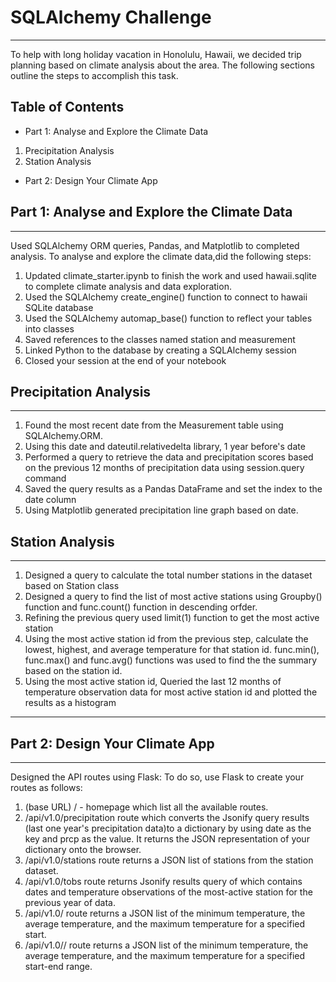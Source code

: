 # SQLAlchemy Challenge

----
 To help with long holiday vacation in Honolulu, Hawaii, we decided trip planning based on climate analysis about the area. The following sections outline the steps to accomplish this task.

## Table of Contents

- Part 1: Analyse and Explore the Climate Data
1. Precipitation Analysis
1. Station Analysis
- Part 2: Design Your Climate App

## Part 1: Analyse and Explore the Climate Data
--------------------------------------------------------------------------------------------
Used SQLAlchemy ORM queries, Pandas, and Matplotlib to completed analysis. To analyse and explore the climate data,did the following steps:
1. Updated climate_starter.ipynb to finish the work and used hawaii.sqlite to complete climate analysis and data exploration.
1. Used the SQLAlchemy create_engine() function to connect to hawaii SQLite database
1. Used the SQLAlchemy automap_base() function to reflect your tables into classes
1. Saved references to the classes named station and measurement 
1. Linked Python to the database by creating a SQLAlchemy session 
1. Closed your session at the end of your notebook 

## Precipitation Analysis
----
1. Found the most recent date from the Measurement table using SQLAlchemy.ORM.
1. Using this date and dateutil.relativedelta library, 1 year before's date 
1. Performed a query to retrieve the data and precipitation scores based on the previous 12 months of precipitation data using session.query command
1. Saved the query results as a Pandas DataFrame and set the index to the date column
1. Using Matplotlib generated precipitation line graph based on date.

## Station Analysis
----
1. Designed a query to calculate the total number stations in the dataset based on Station class
1. Designed a query to find the list of most active stations using Groupby() function and func.count() function in descending orfder. 
1. Refining the previous query used limit(1) function to get the most active station
1. Using the most active station id from the previous step, calculate the lowest, highest, and average temperature for that station id. func.min(), func.max() and func.avg() functions was used to find the the summary based on the station id.  
1. Using the most active station id, Queried the last 12 months of temperature observation data for most active station id and plotted the results as a histogram

----
## Part 2: Design Your Climate App
--------------------------------------------------------------------------------------------
Designed the API routes using Flask:
To do so, use Flask to create your routes as follows:

1. (base URL) / - homepage which list all the available routes.
1. /api/v1.0/precipitation route which converts the Jsonify query results (last one year's precipitation data)to a dictionary by using date as the key and prcp as the value. 
It returns the JSON representation of your dictionary onto the browser.
1. /api/v1.0/stations route returns a JSON list of stations from the station dataset.
1. /api/v1.0/tobs route returns Jsonify results query of which contains dates and temperature observations of the most-active station for the previous year of data.
1. /api/v1.0/<start> route returns a JSON list of the minimum temperature, the average temperature, and the maximum temperature for a specified start.
1. /api/v1.0/<start>/<end> route returns a JSON list of the minimum temperature, the average temperature, and the maximum temperature for a specified start-end range.
